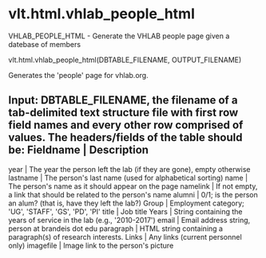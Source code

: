 # vlt.html.vhlab_people_html

  VHLAB_PEOPLE_HTML - Generate the VHLAB people page given a datebase of members
 
  vlt.html.vhlab_people_html(DBTABLE_FILENAME, OUTPUT_FILENAME)
 
  Generates the 'people' page for vhlab.org.
 
  Input: DBTABLE_FILENAME, the filename of a tab-delimited text structure
  file with first row field names and every other row comprised of values.
  The headers/fields of the table should be:
  Fieldname                | Description
  --------------------------------------------------------
  year                     | The year the person left the lab (if they are gone), empty otherwise
  lastname                 | The person's last name (used for alphabetical sorting)
  name                     | The person's name as it should appear on the page
  namelink                 | If not empty, a link that should be related to the person's name
  alumni                   | 0/1; is the person an alum? (that is, have they left the lab?)
  Group                    | Employment category; 'UG', 'STAFF', 'GS', 'PD', 'PI'
  title                    | Job title
  Years                    | String containing the years of service in the lab (e.g., '2010-2017')
  email                    | Email address string, person at brandeis dot edu
  paragraph                | HTML string containing a paragraph(s) of research interests.
  Links                    | Any links (current personnel only)
  imagefile                | Image link to the person's picture

